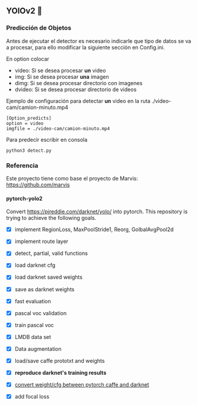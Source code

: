 ## YOlOv2 🚀

### Predicción de Objetos
Antes de ejecutar el detector es necesario indicarle que tipo de datos se va a procesar, para ello modificar la siguiente sección en Config.ini.

En option colocar 
+   video: Si se desea procesar **un** video
+   img:  Si se desea procesar **una** imagen
+   dimg: Si se desea procesar directorio con imagenes
+   dvideo: Si se desea procesar directorio de videos

Ejemplo de configuración para detectar **un** video en la ruta ./video-cam/camion-minuto.mp4
```
[Option_predicts]
option = video
imgfile = ./video-cam/camion-minuto.mp4
```
Para predecir escribir en consola
```
python3 detect.py
```
### Referencia
Este proyecto tiene como base el proyecto de Marvis: https://github.com/marvis
#### pytorch-yolo2
Convert https://pjreddie.com/darknet/yolo/ into pytorch. This repository is trying to achieve the following goals.
- [x] implement RegionLoss, MaxPoolStride1, Reorg, GolbalAvgPool2d
- [x] implement route layer
- [x] detect, partial, valid functions
- [x] load darknet cfg
- [x] load darknet saved weights
- [x] save as darknet weights
- [x] fast evaluation
- [x] pascal voc validation
- [x] train pascal voc
- [x] LMDB data set
- [x] Data augmentation
- [x] load/save caffe prototxt and weights
- [x] **reproduce darknet's training results**
- [x] [convert weight/cfg between pytorch caffe and darknet](https://github.com/marvis/pytorch-caffe-darknet-convert)
- [x] add focal loss


